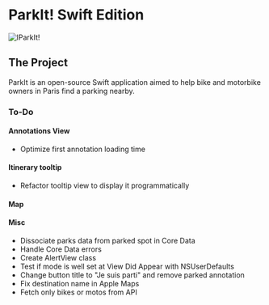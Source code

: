 #  ParkIt! Swift Edition

![IParkIt!](https://i.imgur.com/BYkvNQJ.png)

## The Project

ParkIt is an open-source Swift application aimed to help bike and motorbike owners in Paris find a parking nearby.

### To-Do

#### Annotations View

- Optimize first annotation loading time

#### Itinerary tooltip

- Refactor tooltip view to display it programmatically

#### Map


#### Misc 
 
- Dissociate parks data from parked spot in Core Data
- Handle Core Data errors
- Create AlertView class 
- Test if mode is well set at View Did Appear with NSUserDefaults
- Change button title to "Je suis parti" and remove parked annotation
- Fix destination name in Apple Maps
- Fetch only bikes or motos from API
